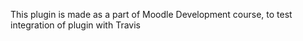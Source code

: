 This plugin is made as a part of Moodle Development course, to test integration of plugin with Travis 

